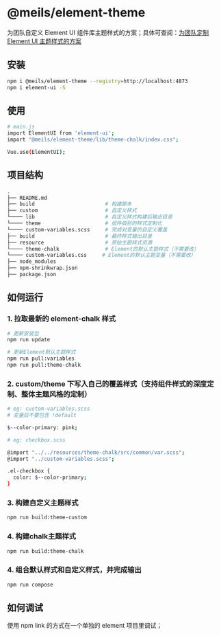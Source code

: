 # @meils/element-theme

为团队自定义 Element UI 组件库主题样式的方案；具体可查阅：[为团队定制 Element UI 主题样式的方案](https://mt7p8qo889.feishu.cn/wiki/wikcnJ7dAtKtgK2stqALFB6OH1b)

## 安装

```sh
npm i @meils/element-theme --registry=http://localhost:4873
npm i element-ui -S
```

## 使用

```sh
# main.js
import ElementUI from 'element-ui';
import "@meils/element-theme/lib/theme-chalk/index.css";

Vue.use(ElementUI);
```
## 项目结构

```sh
.
├── README.md
├── build                       # 构建脚本
├── custom                      # 自定义样式
└──── lib                       # 自定义样式构建后输出目录
└──── theme                     # 组件级别的样式定制化
└──── custom-variables.scss     # 完成对变量的自定义覆盖
├── build                       # 最终样式输出目录
├── resource                    # 原始主题样式资源
└──── theme-chalk               # Element的默认主题样式（不需要改）
└──── custom-variables.css     # Element的默认主题变量（不需要改）
├── node_modules
├── npm-shrinkwrap.json
├── package.json
```

## 如何运行

### 1. 拉取最新的 element-chalk 样式

```sh
# 更新安装包
npm run update

# 更新Element默认主题样式
npm run pull:variables
npm run pull:theme-chalk
```

### 2. custom/theme 下写入自己的覆盖样式（支持组件样式的深度定制、整体主题风格的定制）

```sh
# eg: custom-variables.scss
# 变量后不要包含 !default

$--color-primary: pink; 
```

```sh
# eg: checkbox.scss

@import "../../resources/theme-chalk/src/common/var.scss";
@import "../custom-variables.scss";

.el-checkbox {
  color: $--color-primary;
}
```

### 3. 构建自定义主题样式

```sh
npm run build:theme-custom
```

### 4. 构建chalk主题样式

```sh
npm run build:theme-chalk
```

### 4. 组合默认样式和自定义样式，并完成输出

```sh
npm run compose
```

## 如何调试

使用 npm link 的方式在一个单独的 element 项目里调试；